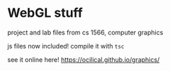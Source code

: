 # WebGL stuff
project and lab files from cs 1566, computer graphics

js files now included! compile it with `tsc`

see it online here! https://ocilical.github.io/graphics/
